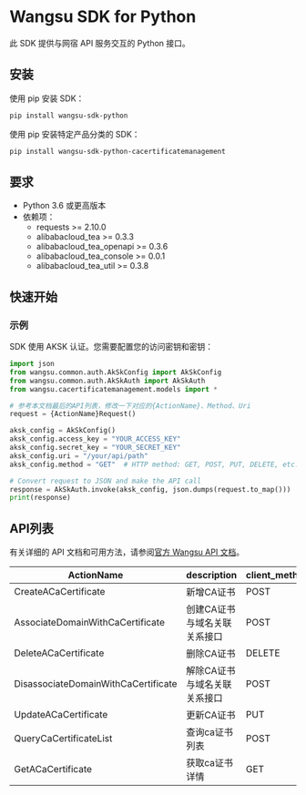# Wangsu SDK for Python

此 SDK 提供与网宿 API 服务交互的 Python 接口。

## 安装

使用 pip 安装 SDK：

```bash
pip install wangsu-sdk-python
```
使用 pip 安装特定产品分类的 SDK：

```bash
pip install wangsu-sdk-python-cacertificatemanagement
```


## 要求

- Python 3.6 或更高版本
- 依赖项：
  - requests >= 2.10.0
  - alibabacloud_tea >= 0.3.3
  - alibabacloud_tea_openapi >= 0.3.6
  - alibabacloud_tea_console >= 0.0.1
  - alibabacloud_tea_util >= 0.3.8

## 快速开始

### 示例

SDK 使用 AKSK 认证。您需要配置您的访问密钥和密钥：

```python
import json
from wangsu.common.auth.AkSkConfig import AkSkConfig
from wangsu.common.auth.AkSkAuth import AkSkAuth
from wangsu.cacertificatemanagement.models import *

# 参考本文档最后的API列表，修改一下对应的{ActionName}、Method、Uri
request = {ActionName}Request()

aksk_config = AkSkConfig()
aksk_config.access_key = "YOUR_ACCESS_KEY"
aksk_config.secret_key = "YOUR_SECRET_KEY"
aksk_config.uri = "/your/api/path"
aksk_config.method = "GET"  # HTTP method: GET, POST, PUT, DELETE, etc.

# Convert request to JSON and make the API call
response = AkSkAuth.invoke(aksk_config, json.dumps(request.to_map()))
print(response)

```


## API列表
有关详细的 API 文档和可用方法，请参阅[官方 Wangsu API 文档](https://www.wangsu.com/document/api-doc/Overview?productType=all)。

| ActionName | description | client_methods | uri |
| --- | --- | --- | --- |
| CreateACaCertificate | 新增CA证书 | POST | /api/certificate/ca |
| AssociateDomainWithCaCertificate | 创建CA证书与域名关联关系接口 | POST | /api/certificate/ca/associatedomain |
| DeleteACaCertificate | 删除CA证书 | DELETE | /api/certificate/ca/* |
| DisassociateDomainWithCaCertificate | 解除CA证书与域名关联关系接口 | POST | /api/certificate/ca/disassociatedomain |
| UpdateACaCertificate | 更新CA证书 | PUT | /api/certificate/ca/* |
| QueryCaCertificateList | 查询ca证书列表 | POST | /api/certificate/ca/list |
| GetACaCertificate | 获取ca证书详情 | GET | /api/certificate/ca/* |